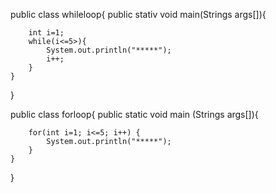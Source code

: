 public class whileloop{
    public stativ void main(Strings args[]){

        int i=1;
        while(i<=5>){
            System.out.println("*****");
            i++;
        }
    }
}


public class forloop{
    public static void main (Strings args[]){

        for(int i=1; i<=5; i++) {
            System.out.println("*****");
        }
    }
}